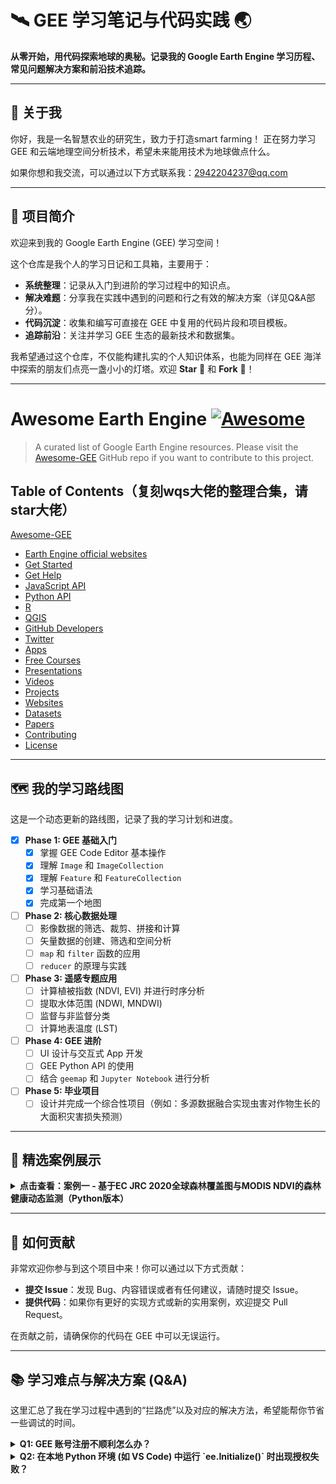  <h1>
    🛰️ GEE 学习笔记与代码实践 🌏
  </h1>

  <p>
    <strong>从零开始，用代码探索地球的奥秘。记录我的 Google Earth Engine 学习历程、常见问题解决方案和前沿技术追踪。</strong>
  </p>

---
## 👤 关于我

你好，我是一名智慧农业的研究生，致力于打造smart farming！
正在努力学习 GEE 和云端地理空间分析技术，希望未来能用技术为地球做点什么。

如果你想和我交流，可以通过以下方式联系我：2942204237@qq.com

---
## 🚀 项目简介

欢迎来到我的 Google Earth Engine (GEE) 学习空间！

这个仓库是我个人的学习日记和工具箱，主要用于：

* **系统整理**：记录从入门到进阶的学习过程中的知识点。
* **解决难题**：分享我在实践中遇到的问题和行之有效的解决方案（详见Q&A部分）。
* **代码沉淀**：收集和编写可直接在 GEE 中复用的代码片段和项目模板。
* **追踪前沿**：关注并学习 GEE 生态的最新技术和数据集。

我希望通过这个仓库，不仅能构建扎实的个人知识体系，也能为同样在 GEE 海洋中探索的朋友们点亮一盏小小的灯塔。欢迎 **Star** 🌟 和 **Fork** 🍴！

---

# Awesome Earth Engine [![Awesome](https://awesome.re/badge.svg)](https://awesome.re)

> A curated list of Google Earth Engine resources. Please visit the [Awesome-GEE](https://github.com/giswqs/Awesome-GEE) GitHub repo if you want to contribute to this project.

## Table of Contents（复刻wqs大佬的整理合集，请star大佬）
[Awesome-GEE](https://github.com/giswqs/Awesome-GEE)

- [Earth Engine official websites](#earth-engine-official-websites)
- [Get Started](#get-started)
- [Get Help](#get-help)
- [JavaScript API](#javascript-api)
- [Python API](#python-api)
- [R](#r)
- [QGIS](#qgis)
- [GitHub Developers](#github-developers)
- [Twitter](#twitter)
- [Apps](#apps)
- [Free Courses](#free-courses)
- [Presentations](#presentations)
- [Videos](#videos)
- [Projects](#projects)
- [Websites](#websites)
- [Datasets](#datasets)
- [Papers](#papers)
- [Contributing](#contributing)
- [License](#license)

---

## 🗺️ 我的学习路线图

这是一个动态更新的路线图，记录了我的学习计划和进度。

-   [x] **Phase 1: GEE 基础入门**
    -   [x] 掌握 GEE Code Editor 基本操作
    -   [x] 理解 `Image` 和 `ImageCollection`
    -   [x] 理解 `Feature` 和 `FeatureCollection`
    -   [x] 学习基础语法
    -   [x] 完成第一个地图
-   [ ] **Phase 2: 核心数据处理**
    -   [ ] 影像数据的筛选、裁剪、拼接和计算
    -   [ ] 矢量数据的创建、筛选和空间分析
    -   [ ] `map` 和 `filter` 函数的应用
    -   [ ] `reducer` 的原理与实践
-   [ ] **Phase 3: 遥感专题应用**
    -   [ ] 计算植被指数 (NDVI, EVI) 并进行时序分析
    -   [ ] 提取水体范围 (NDWI, MNDWI)
    -   [ ] 监督与非监督分类
    -   [ ] 计算地表温度 (LST)
-   [ ] **Phase 4: GEE 进阶**
    -   [ ] UI 设计与交互式 App 开发
    -   [ ] GEE Python API 的使用
    -   [ ] 结合 `geemap` 和 `Jupyter Notebook` 进行分析
-   [ ] **Phase 5: 毕业项目**
    -   [ ] 设计并完成一个综合性项目（例如：多源数据融合实现虫害对作物生长的大面积灾害损失预测）

---

## 🌟 精选案例展示

<details>
<summary><strong>点击查看：案例一 - 基于EC JRC 2020全球森林覆盖图与MODIS NDVI的森林健康动态监测（Python版本）</strong></summary>

**简介**: 热带雨林生态系统在碳循环、水分调节和生物多样性维系中发挥着关键作用，尤其是在东南亚区域。然而由于农业扩张、城市化、基础设施建设等压力，局部森林区域出现退化甚至破碎化趋势。为此，我们希望：
*获取2020年森林覆盖图，识别研究区域内的森林像元；
*利用MODIS NDVI产品，计算2023年森林区域内的平均植被活力；
*设置 NDVI 阈值（<4000）识别潜在退化森林区域；通过 Python 完成全过程自动化渲染与图例生成。

**核心技术**: `ImageCollection`, `map`, `updateMask`, `filter`

**成果展示** [forest_ndvi.ipynb](https://github.com/Yuanyuan2003/PythonGEE-practical-projects/blob/main/forest_NDVI.png)</details>

---

## 🤝 如何贡献

非常欢迎你参与到这个项目中来！你可以通过以下方式贡献：

* **提交 Issue**：发现 Bug、内容错误或者有任何建议，请随时提交 Issue。
* **提供代码**：如果你有更好的实现方式或新的实用案例，欢迎提交 Pull Request。

在贡献之前，请确保你的代码在 GEE 中可以无误运行。



---

## 📚 学习难点与解决方案 (Q&A)

这里汇总了我在学习过程中遇到的“拦路虎”以及对应的解决方法，希望能帮你节省一些调试的时间。

<details>
<summary><strong>Q1: GEE 账号注册不顺利怎么办？</strong></summary>

**办法**：
*由于网络环境问题，建议使用稳定可靠的科学上网工具进行访问和注册 

</details>

<details>
<summary><strong>Q2: 在本地 Python 环境 (如 VS Code) 中运行 `ee.Initialize()` 时出现授权失败？</strong></summary>

**原因**：
这通常是由于系统用户对 GEE 认证凭证文件夹的写入权限不足导致的。该文件夹通常位于：
**Windows**: `C:\Users\USERNAME\.config\earthengine\credentials`
**Linux**: `/home/USERNAME/.config/earthengine/credentials` 
**MacOS**: `/Users/USERNAME/.config/earthengine/credentials` 

**办法 (以MacOS为例)**：
打开终端，运行以下命令赋予当前用户对该文件夹的所有权，然后再重新执行Python脚本进行授权。
```bash
sudo chown -R $(whoami) ~/.config

---
## Google Earth Engine 学习难点及解决办法
- 本章节整理了在使用 Google Earth Engine (GEE) 过程中遇到的常见问题及解决方案，帮助您快速上手和解决实际应用中的困难。

## 📋 目录

1. [账号注册问题](#账号注册问题)
2. [本地环境配置](#本地环境配置)
3. [云端编辑器使用](#云端编辑器使用)
4. [地图操作技巧](#地图操作技巧)
5. [数据处理技巧](#数据处理技巧)
6. [高级应用案例](#高级应用案例)
7. [最新技术动态](#最新技术动态)

---

## 🔑 账号注册问题

### 问题描述
无法成功注册或访问 Google Earth Engine 平台

### 解决方案

#### 1. VPN 网络配置
- **推荐工具**: 龙猫云 VPN ([totorocloud.net](https://totorocloud.net))
- **账号信息**: 
  - 邮箱: `你自己的邮箱`
  - 谷歌账号: `你自己的谷歌账号`

#### 2. 注册流程
1. 使用 Google Cloud 平台注册 GEE
2. 利用谷歌学生账号可简化注册流程
3. 完成邮箱验证和权限申请

---

## ⚙️ 本地环境配置

### 问题描述
在本地代码编辑器运行时出现授权问题

### 错误示例
```python
import ee
ee.Authenticate()
ee.Initialize()  # 可能出现权限错误
```

### 解决方案

#### MacOS 系统
```bash
# 修复权限问题
sudo chown -R $(whoami) ~/.config
```

#### 各系统凭证路径
| 操作系统 | 凭证文件路径 |
|---------|-------------|
| Windows | `C:\Users\USERNAME\.config\earthengine\credentials` |
| Linux   | `/home/USERNAME/.config/earthengine/credentials` |
| MacOS   | `/Users/USERNAME/.config/earthengine/credentials` |

#### 完整初始化代码
```python
import ee

# 触发认证流程
ee.Authenticate()

# 初始化库
ee.Initialize(project='你自己的项目')
```

---

## ☁️ 云端编辑器使用

### 可用平台
- [GEE 代码编辑器](https://developers.google.com/earth-engine/guides/playground?hl=zh_CN)
- [Google Colab](https://colab.research.google.com/)

### 推荐学习资源
- **geemap.org**: wqs 开发的 Python 包，包含丰富的学习资源
- 官方文档和社区教程

---

## 🗺️ 地图操作技巧

### 1. 坐标顺序问题
**问题**: `gee.Map(center=[x,y], zoom=, height=)` 参数顺序混淆
**解决**: **纬度在前，经度在后**

### 2. 界面简化
**问题**: 地图界面显示过多控件
**解决**: 
```python
# 隐藏控件
geemap.Map(data_ctrl=False, toolbar_ctrl=False, layer_ctrl=False)
```

### 3. 路径处理问题
**问题**: Windows 系统路径解析错误
**解决**: 使用原始字符串，r"路径"
```python
data_path = r"C:\Users\username\data\gee_files"
```

---

## 📊 数据处理技巧

### 1. 获取数据信息
```python
# 函数后加 .getInfo() 获取信息
dataset_info = image_collection.getInfo()
```

### 2. 数据筛选方法
```python
# 按日期筛选
filtered = collection.filterDate('2025-01-01', '2025-12-31')

# 按属性筛选
pop = fc.filter(ee.Filter.gt('POP_EST', 1e9)) #gt大于
pop = fc.filter(ee.Filter.lt('POP_EST', 1e9)) #lt小于
pop = fc.filter(ee.Filter.eq('NAME', '中国')) #eq等于

# 按云量筛选
clear_images = collection.filter(ee.Filter.lt('CLOUDY_PIXEL_PERCENTAGE', 5))
```

### 3. 获取用户选择区域
```python
# 获取用户在地图上定义的 ROI，利用.user_roi和.getInfo()方法
user_region = Map.user_roi.getInfo()
```

---

## 🎯 高级应用案例

### 案例1: 基于人口筛选国家
```python
# 过滤出人口大于10亿的国家
pop_countries = fc.filter(ee.Filter.gt('POP_EST', 1e9))
# 添加到地图
Map.addLayer(pop_countries, {}, 'High Population Countries')
```

### 案例2: 区域特定分析
```python
# 定义数据路径，替换成你自己的路径
data = "/Users/mayuanyuan/Desktop/gee/chapters/countries.geojson"

# 转换为 Earth Engine 对象，geojson_to_ee()方法
fc = geemap.geojson_to_ee(data)

# 筛选中国区域，filter()方法
china = fc.filter(ee.Filter.eq('NAME', 'China'))

# 处理 Sentinel-2 数据
collection = (
    ee.ImageCollection('COPERNICUS/S2_SR')
    .filterDate('2025-07-01', '2025-08-01')
    .filterBounds(china)
    .filter(ee.Filter.lt('CLOUDY_PIXEL_PERCENTAGE', 5))
)

# 创建中位数合成影像
image = collection.median()

### 可视化参数使用说明
可视化参数用于定义图像在地图上的显示样式，以下是常见参数及使用方法：
- `min` 和 `max`：设置图像显示的最小值和最大值，用于将像素值映射到颜色空间。例如 `min: 0.0` 和 `max: 3000` 表示将像素值 0.0 映射为颜色范围的最小值，3000 映射为最大值。
- `bands`：指定要显示的波段，按顺序排列。例如 `['B4', 'B3', 'B2']` 表示使用红、绿、蓝三个波段合成真彩色图像。

下面是一个可视化参数的使用示例，该参数将用于显示 Sentinel - 2 数据的真彩色图像：
vis_params = {
    'min': 0.0,
    'max': 3000,
    'bands': ['B4', 'B3', 'B2']  # RGB真彩色
}

# 添加到地图
Map.addLayer(image, vis_params, 'Sentinel-2 China')
```

---

## 🚀 最新技术动态

### DeepMind 发布 AlphaEarth 数字孪生
**发布时间**: 2025年7月30日

#### 技术突破
- **高精度网格**: 10米×10米分辨率，每个网格64维嵌入向量
- **数据融合**: 整合20余种数据源（光学、雷达、激光测绘）
- **效率提升**: 存储效率提升16倍，错误率降低24%

#### 应用场景
| 领域 | 应用案例 |
|------|----------|
| **农业监测** | 印度灌溉泄漏识别、巴西大豆干旱风险预测 |
| **气候行动** | 北极海冰90天预测、城市热岛效应量化 |
| **灾害响应** | 山体滑坡预警（89%准确率）、飓风灾害图谱 |
| **生态保护** | 大堡礁0.1℃水温监测、非洲象群迁移追踪 |

#### 行业影响
- 联合国粮农组织、哈佛森林等50+机构采用
- 结合Gemini大模型，支持自然语言查询
- 开放2018-2024年卫星嵌入数据集

---

## 📡 Google 卫星嵌入数据集

### Satellite Embedding V1 数据集
**合作机构**: Google Earth Engine + Google DeepMind

#### 核心特点
- **嵌入向量**: 每个10米像素对应64维时间序列嵌入
- **数据覆盖**: 全球范围，年度更新
- **多源融合**: 光学、雷达、地形、气象数据

#### 数据访问
- **数据集链接**: [Satellite Embedding V1](https://developers.google.com/earth-engine/datasets/catalog/GOOGLE_SATELLITE_EMBEDDING_V1_ANNUAL?hl=zh-cn)

#### 使用示例
```python
import ee
import geemap
ee.Initialize()
dataset = ee.ImageCollection('GOOGLE/SATELLITE_EMBEDDING/V1/ANNUAL')
filtered = dataset.filterDate('2020-01-01', '2020-12-31')
region = ee.Geometry.Rectangle([73.66, 18.15, 135.08, 53.56]) #定义中国区域范围（大致范围）
clipped = filtered.mosaic().clip(region) #裁剪中国区域
vis_params = {
  'bands': ['A00_0', 'A01_0', 'A02_0'],  # 根据数据集说明，选择前三个波段用于可视化，实际使用时可按需调整
  'min': 0,  # 需根据数据分布调试，可通过统计工具获取合理范围
  'max': 100,
}
Map = geemap.Map()
Map.addLayer(clipped, vis_params, 'Satellite Embedding V1')
Map.centerObject(region, 6)
Map
```

---

## 📚 学习资源

### 推荐工具
- **geemap**: Python GEE接口增强包
- **Google Colab**: 免费云端计算环境
- **Jupyter Notebook**: 本地交互式开发

---

## 🔗 相关链接

- [GEE官方文档](https://developers.google.com/earth-engine)
- [geemap文档](https://geemap.org)
- [Google Colab](https://colab.research.google.com)

---

*最后更新: 2025年8月*  

